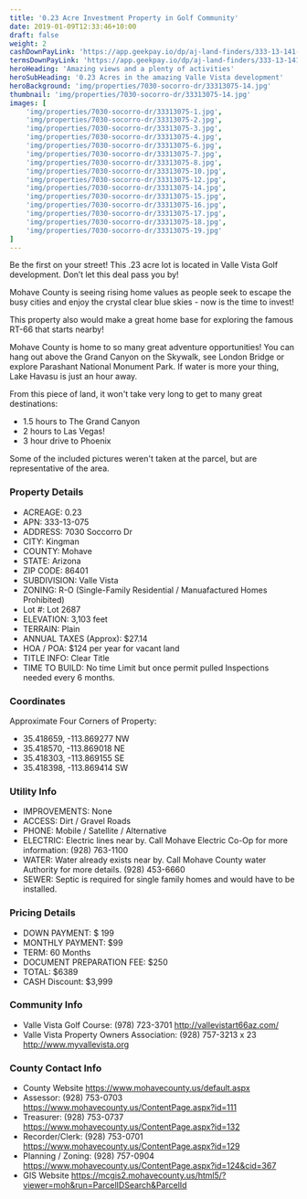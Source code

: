 ```yaml
---
title: '0.23 Acre Investment Property in Golf Community'
date: 2019-01-09T12:33:46+10:00
draft: false
weight: 2
cashDownPayLink: 'https://app.geekpay.io/dp/aj-land-finders/333-13-141-cash-down-payment'
termsDownPayLink: 'https://app.geekpay.io/dp/aj-land-finders/333-13-141-terms-down-payment'
heroHeading: 'Amazing views and a plenty of activities'
heroSubHeading: '0.23 Acres in the amazing Valle Vista development'
heroBackground: 'img/properties/7030-socorro-dr/33313075-14.jpg'
thumbnail: 'img/properties/7030-socorro-dr/33313075-14.jpg'
images: [
    'img/properties/7030-socorro-dr/33313075-1.jpg',
    'img/properties/7030-socorro-dr/33313075-2.jpg',
    'img/properties/7030-socorro-dr/33313075-3.jpg',
    'img/properties/7030-socorro-dr/33313075-4.jpg',
    'img/properties/7030-socorro-dr/33313075-6.jpg',
    'img/properties/7030-socorro-dr/33313075-7.jpg',
    'img/properties/7030-socorro-dr/33313075-8.jpg',
    'img/properties/7030-socorro-dr/33313075-10.jpg',
    'img/properties/7030-socorro-dr/33313075-12.jpg',
    'img/properties/7030-socorro-dr/33313075-14.jpg',
    'img/properties/7030-socorro-dr/33313075-15.jpg',
    'img/properties/7030-socorro-dr/33313075-16.jpg',
    'img/properties/7030-socorro-dr/33313075-17.jpg',
    'img/properties/7030-socorro-dr/33313075-18.jpg',
    'img/properties/7030-socorro-dr/33313075-19.jpg'
]
---
```

Be the first on your street! This .23 acre lot is located in Valle Vista Golf development. Don’t let this deal pass you by!

Mohave County is seeing rising home values as people seek to escape the busy cities and enjoy the crystal clear blue skies - now is the time to invest!

This property also would make a great home base for exploring the famous RT-66 that starts nearby!

Mohave County is home to so many great adventure opportunities! You can hang out above the Grand Canyon on the Skywalk, see London Bridge or explore Parashant National Monument Park. If water is more your thing, Lake Havasu is just an hour away. 

From this piece of land, it won't take very long to get to many great destinations:
- 1.5 hours to The Grand Canyon
- 2 hours to Las Vegas!
- 3 hour drive to Phoenix 

Some of the included pictures weren't taken at the parcel, but are representative of the area.

### Property Details

- ACREAGE: 0.23
- APN: 333-13-075
- ADDRESS: 7030 Soccorro Dr
- CITY: Kingman
- COUNTY: Mohave
- STATE: Arizona
- ZIP CODE: 86401
- SUBDIVISION: Valle Vista
- ZONING: R-O (Single-Family Residential / Manuafactured Homes Prohibited)
- Lot #: Lot 2687
- ELEVATION: 3,103 feet
- TERRAIN: Plain
- ANNUAL TAXES (Approx): $27.14
- HOA / POA: $124 per year for vacant land
- TITLE INFO: Clear Title
- TIME TO BUILD: No time Limit but once permit pulled Inspections needed every 6 months.


### Coordinates
Approximate Four Corners of Property:

* 35.418659, -113.869277 NW
* 35.418570, -113.869018 NE
* 35.418303, -113.869155 SE
* 35.418398, -113.869414 SW

### Utility Info
- IMPROVEMENTS: None
- ACCESS: Dirt / Gravel Roads
- PHONE: Mobile / Satellite / Alternative
- ELECTRIC: Electric lines near by. Call Mohave Electric Co-Op for more information: (928) 763-1100
- WATER: Water already exists near by. Call Mohave County water Authority for more details. (928) 453-6660
- SEWER: Septic is required for single family homes and would have to be installed.

### Pricing Details
- DOWN PAYMENT: $ 199
- MONTHLY PAYMENT: $99
- TERM: 60 Months
- DOCUMENT PREPARATION FEE: $250
- TOTAL: $6389
- CASH Discount: $3,999

### Community Info
- Valle Vista Golf Course:  (978) 723-3701      http://vallevistart66az.com/
- Valle Vista Property Owners Association:   (928) 757-3213 x 23      http://www.myvallevista.org

### County Contact Info

- County Website	https://www.mohavecounty.us/default.aspx
- Assessor: 	(928) 753-0703      https://www.mohavecounty.us/ContentPage.aspx?id=111
- Treasurer: (928) 753-0737      https://www.mohavecounty.us/ContentPage.aspx?id=132
- Recorder/Clerk: 	(928) 753-0701      https://www.mohavecounty.us/ContentPage.aspx?id=129
- Planning / Zoning:	(928) 757-0904  https://www.mohavecounty.us/ContentPage.aspx?id=124&cid=367
- GIS Website	https://mcgis2.mohavecounty.us/html5/?viewer=moh&run=ParcelIDSearch&ParcelId

